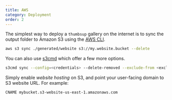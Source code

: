 ```yaml
---
title: AWS
category: Deployment
order: 2
---
```


The simplest way to deploy a `thumbsup` gallery on the internet is to sync
the output folder to Amazon S3 using the [AWS CLI](http://aws.amazon.com/cli/).

```bash
aws s3 sync ./generated/website s3://my.website.bucket --delete
```

You can also use [s3cmd](http://s3tools.org/) which offer a few more options.

```bash
s3cmd sync --config=<credentials> --delete-removed --exclude-from <exclude-file> ./generated/website/ s3://my.website.bucket/
```

Simply enable *website hosting* on S3, and point your user-facing domain to S3 website URL. For example:

```
CNAME mybucket.s3-website-us-east-1.amazonaws.com
```
